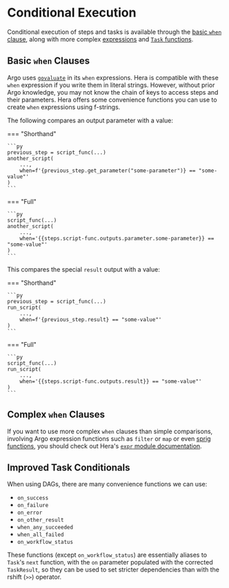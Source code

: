 # Conditional Execution

Conditional execution of steps and tasks is available through the [basic `when` clause](#basic-when-clauses), along with
more complex [expressions](#complex-when-clauses) and [`Task` functions](#improved-task-conditionals).

## Basic `when` Clauses

Argo uses [`govaluate`](https://github.com/Knetic/govaluate) in its `when` expressions. Hera is compatible with these
`when` expression if you write them in literal strings. However, without prior Argo knowledge, you may not know the
chain of keys to access steps and their parameters. Hera offers some convenience functions you can use to create `when`
expressions using f-strings.

The following compares an output parameter with a value:

=== "Shorthand"

    ```py
    previous_step = script_func(...)
    another_script(
        ...,
        when=f'{previous_step.get_parameter("some-parameter")} == "some-value"'
    )
    ```

=== "Full"

    ```py
    script_func(...)
    another_script(
        ...,
        when='{{steps.script-func.outputs.parameter.some-parameter}} == "some-value"'
    )
    ```

This compares the special `result` output with a value:

=== "Shorthand"

    ```py
    previous_step = script_func(...)
    run_script(
        ...,
        when=f'{previous_step.result} == "some-value"'
    )
    ```

=== "Full"

    ```py
    script_func(...)
    run_script(
        ...,
        when='{{steps.script-func.outputs.result}} == "some-value"'
    )
    ```

## Complex `when` Clauses

If you want to use more complex `when` clauses than simple comparisons, involving Argo expression functions such as
`filter` or `map` or even [sprig functions](http://masterminds.github.io/sprig/), you should check out Hera's
[`expr` module documentation](../user-guides/expr.md).

## Improved Task Conditionals

When using DAGs, there are many convenience functions we can use:

* `on_success`
* `on_failure`
* `on_error`
* `on_other_result`
* `when_any_succeeded`
* `when_all_failed`
* `on_workflow_status`

These functions (except `on_workflow_status`) are essentially aliases to `Task`'s `next` function, with the `on`
parameter populated with the corrected `TaskResult`, so they can be used to set stricter dependencies than with the
rshift (`>>`) operator.
